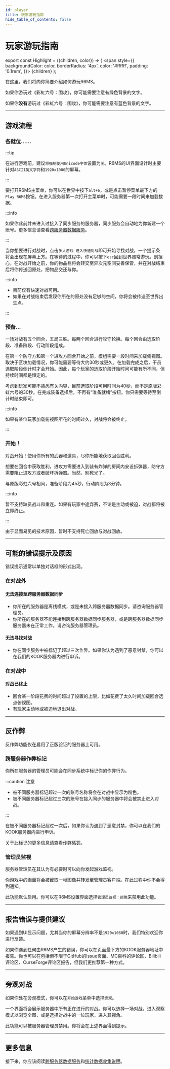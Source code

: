 ```yaml
---
id: player
title: 玩家游玩指南
hide_table_of_contents: false
---
```


# 玩家游玩指南

export const Highlight = ({children, color}) => (
  <span
    style={{
      backgroundColor: color,
      borderRadius: '4px',
      color: '#ffffff',
      padding: '0.1rem',
    }}>
    {children}
  </span>
);

在这里，我们将向你简要介绍如何游玩R6MS。

如果你游玩过《彩虹六号：围攻》，你可能需要注意有<Highlight color="#33b382">绿色背景</Highlight>的文字。

如果你**没有**游玩过《彩虹六号：围攻》，你可能需要注意有<Highlight color="#0963d8">蓝色背景</Highlight>的文字。

---

## 游戏流程

### 各就位......

:::tip

在进行游戏前，建议`将强制使用Unicode字体`设置为`关`。R6MS的UI界面设计时主要针对`ASCII英文字符`和`1920x1080`的屏幕。

:::

要打开R6MS主菜单，你可以在世界中按下`alt+6`，或是点击暂停菜单最下方的`Play R6MS`按钮。在进入服务器第一次打开主菜单时，可能需要一段时间来加载数据。

:::info

如果你此前并未进入过接入了同步服务的服务器，同步服务会自动地为你新建一个账号。更多信息请查看[跨服务器数据服务](cross_server)。

:::

当你想要进行对战时，点击`多人游戏 进入快速对战`即可开始寻找对战，一个提示条将会出现在屏幕上方。在等待的过程中，你可以按下`esc`回到世界照常游玩。别担心，在对战开始之前，你的物品栏将会转交至异次元空间妥善保管，并在对战结束后将你传送回原处，把物品交还与你。

:::info

- 目前仅有快速对战可用。
- 如果在对战结束后发现你所在的原处没有足够的空间，你将会被传送至世界出生点。

:::

### 预备...

<Highlight color="#0963d8">一场对战有五个回合，五局三胜。每两个回合进行攻守轮换。每个回合由选取阶段、准备阶段、行动阶段组成。</Highlight><p></p>

在第一个防守方和第一个进攻方回合开始之前，模组需要一段时间来加载俯视图。取决于区块加载情况，你可能需要等待大约30秒或更久。在加载完成之后，干员选取阶段倒计时才会开始。因此，每个玩家的选取阶段开始时间可能有所不同，但持续时间都是恒定的。

<Highlight color="#33b382">考虑到玩家可能不熟悉有关内容，目前选取阶段可用时间为40秒，而不是原版彩虹六号的30秒。在完成装备选择后，不再有“准备就绪”按钮。你只需要等待至倒计时结束即可。</Highlight><p></p>

:::info

如果有某位玩家加载俯视图所花的时间过久，对战将会被终止。

:::

### 开始！

<Highlight color="#0963d8">对战开始！使用你所有的武器和道具，尽你所能地获取回合胜利。</Highlight><p></p>

<Highlight color="#0963d8">想要在回合中获取胜利，进攻方需要进入到装有炸弹的房间内安设拆弹器，防守方需要阻止进攻方或者破坏拆弹器。当然，别死光了。</Highlight><p></p>

与原版彩虹六号相同，准备阶段为45秒，行动阶段为3分钟。

:::info

暂不支持缺员战斗和重连。如果有玩家中途弃赛，不论是主动或被迫，对战都将被立即终止。

:::

<Highlight color="#33b382">由于显而易见的技术原因，暂时不支持死亡回放与对战回放。</Highlight><p></p>

---

## 可能的错误提示及原因

错误提示通常以单独对话框的形式出现。

### 在对战外

#### 无法连接至跨服务器数据同步

- 你所在的服务器是离线模式，或是未接入跨服务器数据同步。请咨询服务器管理员。
- 你所在的服务器不能连接到跨服务器数据同步服务器，或是跨服务器数据同步服务器未在正常工作。请咨询服务器管理员。

#### 无法寻找对战

- 你在同步服务中被标记了超过三次作弊。如果你认为遇到了恶意封禁，你可以在我们的KOOK服务器内进行申诉。

### 在对战中

#### 对战已终止

- 回合某一阶段花费的时间超过了设置的上限，比如花费了太久时间加载回合选点俯视图。
- 有玩家主动地或被迫地退出对战。

---

## 反作弊

反作弊功能仅在启用了正版验证的服务器上可用。

### 跨服务器作弊标记

你所在服务器的管理员可能会在同步系统中标记你的作弊行为。

:::caution 注意

- 被不同服务器标记超过一次的账号名称将会在对战中显示为粉色。
- 被不同服务器标记超过三次的账号在接入同步的服务器中将会被禁止进入对战。

:::

在被不同服务器标记超过一次后，如果你认为遇到了恶意封禁，你可以在我们的KOOK服务器内进行申诉。

关于此标记的更多信息请查看[作弊惩罚](cross_server#作弊惩罚)。

### 管理员监视

服务器管理员在其认为有必要时可以向你发起游戏监视。

你游戏中的画面将会被截取一帧图像并转发至管理员客户端。在此过程中你不会得到通知。

此功能默认启用。你可以在R6MS设置界面选择`管理员监视：拒绝`来禁用此功能。

---

## 报告错误与提供建议

如果遇到UI显示问题，尤其当你的屏幕分辨率不是`1920x1080`时，我们特别欢迎你进行反馈。

如果你遇到任何由R6MS产生的错误，你可以在页面最下方的KOOK服务器地址中报告。你也可以在包括但不限于GitHub的Issue页面、MC百科的评论区、Bilibili评论区、CurseForge评论区报告，但我们更推荐第一种方式。

---

## 旁观对战

如果你处在旁观模式，你可以在`开始游戏`菜单中选择`旁观`。

一个界面将会展示服务器中所有正在进行的对战。你可以选择一场对战，进入观察模式以浏览全图，或是选择对战中的一位玩家，进入其视角。

此功能可以被服务器管理员禁用。你将会在上述界面得到提示。

---

## 更多信息

接下来，你应该阅读[跨服务器数据服务](cross_server)和[统计数据收集说明](data_collect)。
